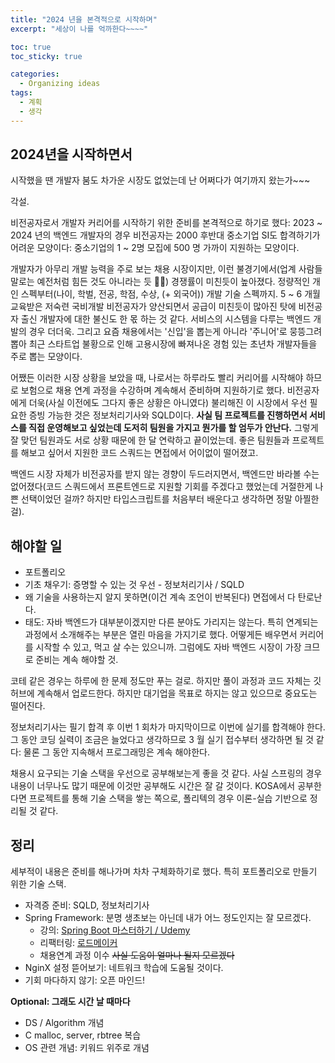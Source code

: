 ```yaml
---
title: "2024 년을 본격적으로 시작하며"
excerpt: "세상이 나를 억까한다~~~~"

toc: true
toc_sticky: true

categories:
  - Organizing ideas
tags:
  - 계획
  - 생각
---
```

## 2024년을 시작하면서

시작했을 땐 개발자 붐도 차가운 시장도 없었는데 난 어쩌다가 여기까지 왔는가~~~

각설.

비전공자로서 개발자 커리어를 시작하기 위한 준비를 본격적으로 하기로 했다: 2023 ~ 2024 년의 백엔드 개발자의 경우 비전공자는 2000 후반대 중소기업 SI도 합격하기가 어려운 모양이다: 중소기업의 1 ~ 2명 모집에 500 명 가까이 지원하는 모양이다.

개발자가 아무리 개발 능력을 주로 보는 채용 시장이지만, 이런 불경기에서(업계 사람들 말로는 예전처럼 힘든 것도 아니라는 듯 😮‍💨) 경쟁률이 미친듯이 높아졌다. 정량적인 개인 스펙부터(나이, 학벌, 전공, 학점, 수상, (+ 외국어)) 개발 기술 스펙까지. 5 ~ 6 개월 교육받은 저숙련 국비개발 비전공자가 양산되면서 공급이 미친듯이 많아진 탓에 비전공자 출신 개발자에 대한 불신도 한 몫 하는 것 같다. 서비스의 시스템을 다루는 백엔드 개발의 경우 더더욱. 그리고 요즘 채용에서는 '신입'을 뽑는게 아니라 '주니어'로 뭉뜽그려 뽑아 최근 스타트업 불황으로 인해 고용시장에 빠져나온 경험 있는 초년차 개발자들을 주로 뽑는 모양이다.

어쨌든 이러한 시장 상황을 보았을 때, 나로서는 하루라도 빨리 커리어를 시작해야 하므로 보험으로 채용 연계 과정을 수강하며 계속해서 준비하며 지원하기로 했다. 비전공자에게 더욱(사실 이전에도 그다지 좋은 상황은 아니였다) 불리해진 이 시장에서 우선 필요한 증빙 가능한 것은 정보처리기사와 SQLD이다. **사실 팀 프로젝트를 진행하면서 서비스를 직접 운영해보고 싶었는데 도저히 팀원을 가지고 뭔가를 할 엄두가 안난다.** 그렇게 잘 맞던 팀원과도 서로 상황 때문에 한 달 연락하고 끝이었는데. 좋은 팀원들과 프로젝트를 해보고 싶어서 지원한 코드 스쿼드는 면접에서 어이없이 떨어졌고.

백엔드 시장 자체가 비전공자를 받지 않는 경향이 두드러지면서, 백엔드만 바라볼 수는 없어졌다(코드 스쿼드에서 프론트엔드로 지원할 기회를 주겠다고 했었는데 거절한게 나쁜 선택이었던 걸까? 하지만 타입스크립트를 처음부터 배운다고 생각하면 정말 아찔한걸).

## 해야할 일

- 포트폴리오
- 기초 채우기: 증명할 수 있는 것 우선 -  정보처리기사 / SQLD
- 왜 기술을 사용하는지 알지 못하면(이건 계속 조언이 반복된다) 면접에서 다 탄로난다.
- 태도: 자바 백엔드가 대부분이겠지만 다른 분야도 가리지는 않는다. 특히 연계되는 과정에서 소개해주는 부분은 열린 마음을 가지기로 했다. 어떻게든 배우면서 커리어를 시작할 수 있고, 먹고 살 수는 있으니까. 그럼에도 자바 백엔드 시장이 가장 크므로 준비는 계속 해야할 것.

코테 같은 경우는 하루에 한 문제 정도만 푸는 걸로. 하지만 풀이 과정과 코드 자체는 깃허브에 계속해서 업로드한다. 하지만 대기업을 목표로 하지는 않고 있으므로 중요도는 떨어진다.

정보처리기사는 필기 합격 후 이번 1 회차가 마지막이므로 이번에 실기를 합격해야 한다. 그 동안 코딩 실력이 조금은 늘었다고 생각하므로 3 월 실기 접수부터 생각하면 될 것 같다: 물론 그 동안 지속해서 프로그래밍은 계속 해야한다.

채용시 요구되는 기술 스택을 우선으로 공부해보는게 좋을 것 같다. 사실 스프링의 경우 내용이 너무나도 많기 때문에 이것만 공부해도 시간은 잘 갈 것이다. KOSA에서 공부한다면 프로젝트를 통해 기술 스택을 쌓는 쪽으로, 폴리텍의 경우 이론-실습 기반으로 정리될 것 같다.

## 정리

세부적이 내용은 준비를 해나가며 차차 구체화하기로 했다. 특히 포트폴리오로 만들기 위한 기술 스택.

- 자격증 준비: SQLD, 정보처리기사
- Spring Framework: 분명 생초보는 아닌데 내가 어느 정도인지는 잘 모르겠다.
  - 강의: [Spring Boot 마스터하기 / Udemy](https://www.udemy.com/course/spring-boot-and-spring-framework-korean/)
  - 리팩터링: [로드메이커](https://luciddevlog.kr/project/2023-08-15-team-roadmaker/)
  - 채용연계 과정 이수 ~~사실 도움이 얼마나 될지 모르겠다~~
- NginX 설정 뜯어보기: 네트워크 학습에 도움될 것이다.
- 기회 마다하지 않기: 오픈 마인드!

**Optional: 그래도 시간 날 때마다**
- DS / Algorithm 개념
- C malloc, server, rbtree 복습
- OS 관련 개념: 키워드 위주로 개념 